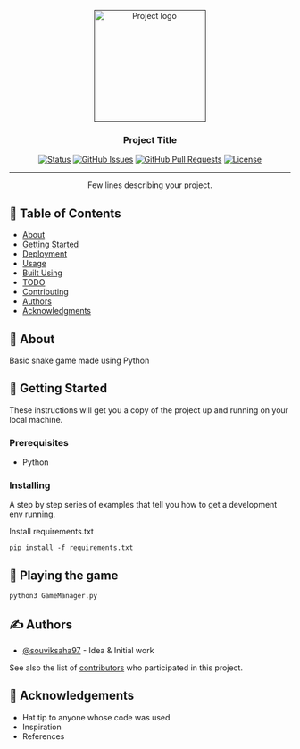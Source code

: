<p align="center">
  <a href="" rel="noopener">
 <img width=200px height=200px src="https://i.imgur.com/6wj0hh6.jpg" alt="Project logo"></a>
</p>

<h3 align="center">Project Title</h3>

<div align="center">

[![Status](https://img.shields.io/badge/status-active-success.svg)]()
[![GitHub Issues](https://img.shields.io/github/issues/souviksaha97/Snake.svg)](https://github.com/souviksaha97/Snake/issues)
[![GitHub Pull Requests](https://img.shields.io/github/issues-pr/souviksaha97/Snake.svg)](https://github.com/souviksaha97/Snake/pulls)
[![License](https://img.shields.io/badge/license-MIT-blue.svg)](/LICENSE)

</div>

---

<p align="center"> Few lines describing your project.
    <br> 
</p>

## 📝 Table of Contents

- [About](#about)
- [Getting Started](#getting_started)
- [Deployment](#deployment)
- [Usage](#usage)
- [Built Using](#built_using)
- [TODO](../TODO.md)
- [Contributing](../CONTRIBUTING.md)
- [Authors](#authors)
- [Acknowledgments](#acknowledgement)

## 🧐 About <a name = "about"></a>

Basic snake game made using Python

## 🏁 Getting Started <a name = "getting_started"></a>

These instructions will get you a copy of the project up and running on your local machine.

### Prerequisites

* Python

### Installing

A step by step series of examples that tell you how to get a development env running.

Install requirements.txt

```
pip install -f requirements.txt
```


## 🔧 Playing the game <a name = "run"></a>

```
python3 GameManager.py
```


## ✍️ Authors <a name = "authors"></a>

- [@souviksaha97](https://github.com/souviksaha97) - Idea & Initial work

See also the list of [contributors](https://github.com/souviksaha97/Snake/contributors) who participated in this project.

## 🎉 Acknowledgements <a name = "acknowledgement"></a>

- Hat tip to anyone whose code was used
- Inspiration
- References
